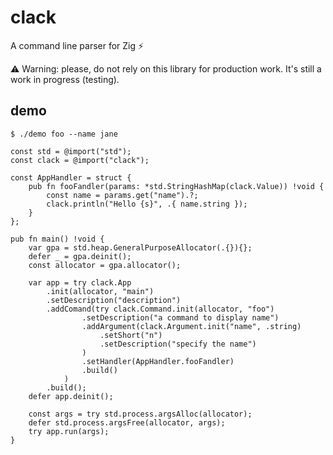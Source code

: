 # clack

A command line parser for Zig ⚡

⚠️ Warning: please, do not rely on this library for production work. 
It's still a work in progress (testing).


## demo

`$ ./demo foo --name jane`

```zig
const std = @import("std");
const clack = @import("clack");

const AppHandler = struct {
    pub fn fooFandler(params: *std.StringHashMap(clack.Value)) !void {
        const name = params.get("name").?;
        clack.println("Hello {s}", .{ name.string });
    }
};

pub fn main() !void {
    var gpa = std.heap.GeneralPurposeAllocator(.{}){};
    defer _ = gpa.deinit();
    const allocator = gpa.allocator();

    var app = try clack.App
        .init(allocator, "main")
        .setDescription("description")
        .addComand(try clack.Command.init(allocator, "foo")
                .setDescription("a command to display name")
                .addArgument(clack.Argument.init("name", .string)
                    .setShort("n")
                    .setDescription("specify the name")
                )
                .setHandler(AppHandler.fooFandler)
                .build()
            )
        .build();
    defer app.deinit();

    const args = try std.process.argsAlloc(allocator);
    defer std.process.argsFree(allocator, args);
    try app.run(args);
}
```
